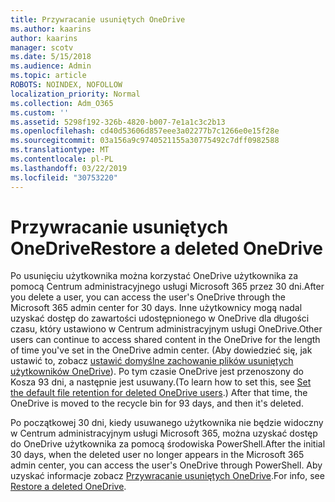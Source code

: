 ```yaml
---
title: Przywracanie usuniętych OneDrive
ms.author: kaarins
author: kaarins
manager: scotv
ms.date: 5/15/2018
ms.audience: Admin
ms.topic: article
ROBOTS: NOINDEX, NOFOLLOW
localization_priority: Normal
ms.collection: Adm_O365
ms.custom: ''
ms.assetid: 5298f192-326b-4820-b007-7e1a1c3c2b13
ms.openlocfilehash: cd40d53606d857eee3a02277b7c1266e0e15f28e
ms.sourcegitcommit: 03a156a9c9740521155a30775492c7dff0982588
ms.translationtype: MT
ms.contentlocale: pl-PL
ms.lasthandoff: 03/22/2019
ms.locfileid: "30753220"
---
```

# <a name="restore-a-deleted-onedrive"></a><span data-ttu-id="6e271-102">Przywracanie usuniętych OneDrive</span><span class="sxs-lookup"><span data-stu-id="6e271-102">Restore a deleted OneDrive</span></span>

<span data-ttu-id="6e271-103">Po usunięciu użytkownika można korzystać OneDrive użytkownika za pomocą Centrum administracyjnego usługi Microsoft 365 przez 30 dni.</span><span class="sxs-lookup"><span data-stu-id="6e271-103">After you delete a user, you can access the user's OneDrive through the Microsoft 365 admin center for 30 days.</span></span> <span data-ttu-id="6e271-104">Inne użytkownicy mogą nadal uzyskać dostęp do zawartości udostępnionego w OneDrive dla długości czasu, który ustawiono w Centrum administracyjnym usługi OneDrive.</span><span class="sxs-lookup"><span data-stu-id="6e271-104">Other users can continue to access shared content in the OneDrive for the length of time you've set in the OneDrive admin center.</span></span> <span data-ttu-id="6e271-105">(Aby dowiedzieć się, jak ustawić to, zobacz [ustawić domyślne zachowanie plików usuniętych użytkowników OneDrive](https://go.microsoft.com/fwlink/?linkid=874267)). Po tym czasie OneDrive jest przenoszony do Kosza 93 dni, a następnie jest usuwany.</span><span class="sxs-lookup"><span data-stu-id="6e271-105">(To learn how to set this, see [Set the default file retention for deleted OneDrive users](https://go.microsoft.com/fwlink/?linkid=874267).) After that time, the OneDrive is moved to the recycle bin for 93 days, and then it's deleted.</span></span>
  
<span data-ttu-id="6e271-106">Po początkowej 30 dni, kiedy usuwanego użytkownika nie będzie widoczny w Centrum administracyjnym usługi Microsoft 365, można uzyskać dostęp do OneDrive użytkownika za pomocą środowiska PowerShell.</span><span class="sxs-lookup"><span data-stu-id="6e271-106">After the initial 30 days, when the deleted user no longer appears in the Microsoft 365 admin center, you can access the user's OneDrive through PowerShell.</span></span> <span data-ttu-id="6e271-107">Aby uzyskać informacje zobacz [Przywracanie usuniętych OneDrive](https://go.microsoft.com/fwlink/?linkid=874269).</span><span class="sxs-lookup"><span data-stu-id="6e271-107">For info, see [Restore a deleted OneDrive](https://go.microsoft.com/fwlink/?linkid=874269).</span></span>
  

